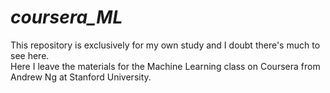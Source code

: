 # *coursera_ML*
 This repository is exclusively for my own study and I doubt there's much to see here.  
 Here I leave the materials for the Machine Learning class on Coursera from Andrew Ng at Stanford University.
